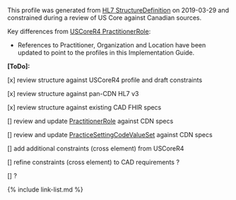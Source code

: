 <!--- Text entered into this file will appear at the top of the profiles page before the Formal Views of the profile content. -->

This profile was generated from [HL7 StructureDefinition](https://www.hl7.org/fhir/practitionerrole.profile.json) on 2019-03-29 and constrained during a review of US Core against Canadian sources.

Key differences from [USCoreR4 PractitionerRole](https://build.fhir.org/ig/HL7/US-Core-R4/StructureDefinition-us-core-practitionerrole.html):
- References to Practitioner, Organization and Location have been updated to point to the profiles in this Implementation Guide.

**[ToDo]:**

[x] review structure against USCoreR4 profile and draft constraints

[x] review structure against pan-CDN HL7 v3

[x] review structure against existing CAD FHIR specs


[] review and update [PractitionerRole](http://build.fhir.org/valueset-practitioner-role.html) against CDN specs

[] review and update [PracticeSettingCodeValueSet](http://build.fhir.org/valueset-c80-practice-codes.html) against CDN specs

[] add additional constraints (cross element) from USCoreR4

[] refine constraints (cross element) to CAD requirements ?

[] ?

{% include link-list.md %}
